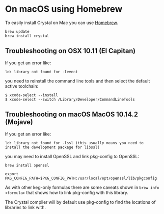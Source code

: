 # On macOS using Homebrew

To easily install Crystal on Mac you can use [Homebrew](http://brew.sh/).

```
brew update
brew install crystal
```

## Troubleshooting on OSX 10.11 (El Capitan)

If you get an error like:

```
ld: library not found for -levent
```

you need to reinstall the command line tools and then select the default active toolchain:

```
$ xcode-select --install
$ xcode-select --switch /Library/Developer/CommandLineTools
```

## Troubleshooting on macOS MacOS 10.14.2 (Mojave)

If you get an error like:

```
ld: library not found for -lssl (this usually means you need to install the development package for libssl)
```

you may need to install OpenSSL and link pkg-config to OpenSSL:

```
brew install openssl
```

```
export PKG_CONFIG_PATH=$PKG_CONFIG_PATH:/usr/local/opt/openssl/lib/pkgconfig
```

As with other keg-only formulas there are some caveats shown in `brew info <formula>` that shows how to link pkg-config with this library.

The Crystal compiler will by default use pkg-config to find the locations of libraries to link with.
```
